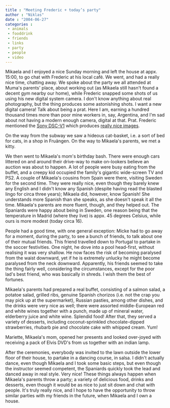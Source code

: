 ```yaml
---
title : "Meeting Frederic + today’s party"
author : "Niklas"
date : "2004-06-27"
categories : 
 - animals
 - fooddrink
 - friends
 - links
 - party
 - people
 - video
---
```


Mikaela and I enjoyed a nice Sunday morning and left the house at appx. 15:00, to go chat with Frederic at his local café. We went, and had a really nice time, chatting away. We spoke about the party we all attended at Muma's parents' place, about working out (as Mikaela still hasn't found a decent gym nearby our home), while Frederic snapped some shots of us using his new digital system camera. I don't know anything about real photography, but the thing produces some astonishing shots. I want a new digital camera! Talk about being a prat. Here I am, earning a hundred thousand times more than poor mine workers in, say, Argentina, and I'm sad about not having a modern enough camera, digital at that. Prat. Frederic mentioned the [Sony DSC-V1](http://www.dpreview.com/reviews/specs/Sony/sony_dscv1.asp) which produces [really nice images](http://www.dpreview.com/gallery/?gallery=sonydscv1_samples).

On the way from the subway we saw a hideous cat-basket, i.e. a sort of bed for cats, in a shop in Fruängen. On the way to Mikaela's parents, we met a kitty.

We then went to Mikaela's mom's birthday bash. There were enough cars littered on and around their drive-way to make on-lookers believe an auction was about to happen. A lot of people were busy eating from the buffet, and a creepy kid occupied the family's gigantic wide-screen TV and PS2. A couple of Mikaela's cousins from Spain were there, visiting Sweden for the second time. They were really nice, even though they barely knew any English and I didn't know any Spanish (despite having read the blasted lingo for circa three years); Mikaela did, however, know Spanish! She understands more Spanish than she speaks, as she doesn't speak it all the time. Mikaela's parents are more fluent, though, and they helped out. The Spaniards were happy about being in Sweden, one reason being that the temperature in Madrid (where they live) is appx. 45 degrees Celsius, while ours is more modest (today circa 16).

People had a good time, with one general exception: Micke had to go away for a moment, during the party, to see a bunch of friends, to talk about one of their mutual friends. This friend travelled down to Portugal to partake in the soccer festivities. One night, he dove into a pool head-first, without realising it was very shallow. He now faces the risk of becoming paralysed from the waist downward, yet if he is extremely unlucky he might become paralysed from the neck downward. Apparently, his friends seemed to take the thing fairly well, considering the circumstances, except for the poor lad's best friend, who was basically in shreds. I wish them the best of fortunes.

Mikaela's parents had prepared a real buffet, consisting of a salmon salad, a potatoe salad, grilled ribs, genuine Spanish chorizos (i.e. not the crap you may pick up at the supermarket), Russian pasties, among other dishes, and the drinks were very nice as well; there were assorted middle-European red and white wines together with a punch, made up of mineral water, elderberry juice and white wine. Splendid food! After that, they served a variety of desserts, including coconut-sprinkled chocolate-dipped strawberries, rhubarb pie and chocolate cake with whipped cream. Yum!

Mariette, Mikaela's mom, opened her presents and looked over-joyed with receiving a pack of Elvis DVD's from us together with an indian lamp.

After the ceremonies, everybody was invited to the lawn outside the lower floor of their house, to partake in a dancing course, in salsa. I didn't actually dance, even though Mikaela and I took some basic steps, but even though the instructor seemed competent, the Spaniards quickly took the lead and danced away in real style. Very nice! These things always happen when Mikaela's parents throw a party; a variety of delicious food, drinks and desserts, even though it would be as nice to just sit down and chat with people. It's truly really nice, and I hope to have the opportunity to throw similar parties with my friends in the future, when Mikaela and I own a house.
